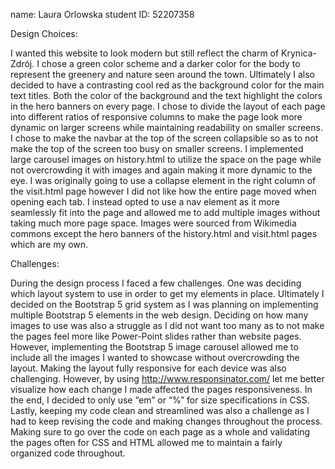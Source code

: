 name: Laura Orlowska 
student ID: 52207358


Design Choices:

I wanted this website to look modern but still reflect the charm of Krynica-Zdrój.
I chose a green color scheme and a darker color for the body to represent the greenery 
and nature seen around the town. Ultimately I also decided to have a contrasting cool red as 
the background color for the main text titles. Both the color of the background and the text 
highlight the colors in the hero banners on every page. I chose to divide the layout of each 
page into different ratios of responsive columns to make the page look more dynamic on larger 
screens while maintaining readability on smaller screens. I chose to make the navbar at the 
top of the screen collapsible so as to not make the top of the screen too busy on smaller 
screens. I implemented large carousel images on history.html to utilize the space on the 
page while not overcrowding it with images and again making it more dynamic to the eye. 
I was originally going to use a collapse element in the right column of the visit.html 
page however I did not like how the entire page moved when opening each tab. I instead 
opted to use a nav element as it more seamlessly fit into the page and allowed me to add 
multiple images without taking much more page space. Images were sourced from Wikimedia 
commons except the hero banners of the history.html and visit.html pages which are my own.

Challenges:

During the design process I faced a few challenges. One was deciding which layout system 
to use in order to get my elements in place. Ultimately I decided on the Bootstrap 5 grid 
system as I was planning on implementing multiple Bootstrap 5 elements in the web design. 
Deciding on how many images to use was also a struggle as I did not want too many as to not 
make the pages feel more like Power-Point slides rather than website pages. However, implementing 
the Bootstrap 5 image carousel allowed me to include all the images I wanted to showcase without
overcrowding the layout. Making the layout fully responsive for each device was also challenging.
However, by using http://www.responsinator.com/ let me better visualize how each change I made
affected the pages responsiveness. In the end, I decided to only use “em” or “%” for size 
specifications in CSS. Lastly, keeping my code clean and streamlined was also a challenge
as I had to keep revising the code and making changes throughout the process. Making sure
 to go over the code on each page as a whole and validating the pages often for CSS and HTML
  allowed me to maintain a fairly organized code throughout.